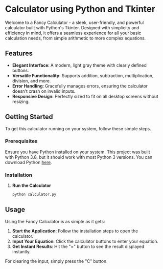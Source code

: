 # Calculator using Python and Tkinter

Welcome to a Fancy Calculator - a sleek, user-friendly, and powerful calculator built with Python's Tkinter. Designed with simplicity and efficiency in mind, it offers a seamless experience for all your basic calculation needs, from simple arithmetic to more complex equations.

## Features

- **Elegant Interface**: A modern, light gray theme with clearly defined buttons.
- **Versatile Functionality**: Supports addition, subtraction, multiplication, division, and more.
- **Error Handling**: Gracefully manages errors, ensuring the calculator doesn't crash on invalid inputs.
- **Responsive Design**: Perfectly sized to fit on all desktop screens without resizing.

## Getting Started

To get this calculator running on your system, follow these simple steps.

### Prerequisites

Ensure you have Python installed on your system. This project was built with Python 3.8, but it should work with most Python 3 versions. You can download Python [here](https://www.python.org/downloads/).

### Installation

1. **Run the Calculator**

    ```bash
    python calculator.py
    ```

## Usage

Using the Fancy Calculator is as simple as it gets:

1. **Start the Application**: Follow the installation steps to open the calculator.
2. **Input Your Equation**: Click the calculator buttons to enter your equation.
3. **Get Instant Results**: Hit the "=" button to see the result displayed instantly.

For clearing the input, simply press the "C" button.
